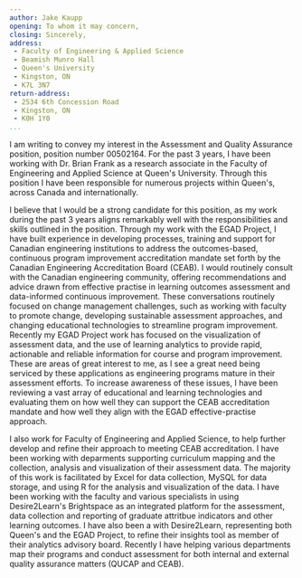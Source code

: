 ```yaml
---
author: Jake Kaupp
opening: To whom it may concern,
closing: Sincerely,
address: 
 - Faculty of Engineering & Applied Science
 - Beamish Munro Hall
 - Queen's University
 - Kingston, ON
 - K7L 3N7
return-address: 
 - 2534 6th Concession Road
 - Kingston, ON
 - K0H 1Y0
...
```


I am writing to convey my interest in the Assessment and Quality Assurance position, position number 00502164.  For the past 3 years, I have been working with Dr. Brian Frank as a research associate in the Faculty of Engineering and Applied Science at Queen's University. Through this position I have been responsible for numerous projects within Queen's, across Canada and internationally.

I believe that I would be a strong candidate for this position, as my work during the past 3 years aligns remarkably well with the responsibilities and skills outlined in the position.  Through my work with the EGAD Project, I have built experience in developing processes, training and support for Canadian engineering institutions to address the outcomes-based, continuous program improvement accreditation mandate set forth by the Canadian Engineering Accreditation Board (CEAB).  I would routinely consult with the Canadian engineering community, offering recommendations and advice drawn from effective practise in learning outcomes assessment and data-informed continuous improvement.  These conversations routinely focused on change management challenges, such as working with faculty to promote change, developing sustainable assessment approaches, and changing educational technologies to streamline program improvement.  Recently my EGAD Project work has focused on the visualization of assessment data, and the use of learning analytics to provide rapid, actionable and reliable information for course and program improvement.  These are areas of great interest to me, as I see a great need being serviced by these applications as engineering programs mature in their assessment efforts.  To increase awareness of these issues, I have been reviewing a vast array of educational and learning technologies and evaluating them on how well they can support the CEAB accreditation mandate and how well they align with the EGAD effective-practise approach.

I also work for Faculty of Engineering and Applied Science, to help further develop and refine their approach to meeting CEAB accreditation.  I have been working with deparments supporting curriculum mapping and the collection, analysis and visualization of their assessment data. The majority of this work is facilitated by Excel for data collection, MySQL for data storage, and using R for the analysis and visualization of the data.  I have been working with the faculty and various specialists in using Desire2Learn's Brightspace as an integrated platform for the assessment, data collection and reporting of graduate attritbue indicators and other learning outcomes.  I have also been a with Desire2Learn, representing both Queen's and the EGAD Project, to refine their insights tool as member of their analytics advisory board.  Recently I have helping various departments map their programs and conduct assessment for both internal and external quality assurance matters (QUCAP and CEAB).


